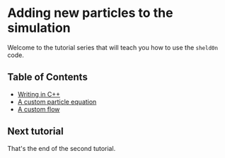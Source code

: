 # Adding new particles to the simulation

Welcome to the tutorial series that will teach you how to use the `sheld0n` code.

## Table of Contents

- [Writing in C++](#writting-in-c++)
- [A custom particle equation](#a-custom-particle-equation)
- [A custom flow](#a-custom-flow)

## Next tutorial

That's the end of the second tutorial. 
